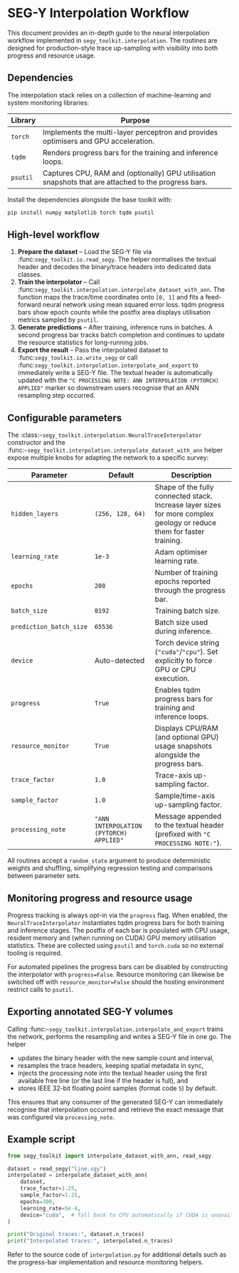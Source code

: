 # SEG-Y Interpolation Workflow

This document provides an in-depth guide to the neural interpolation workflow
implemented in ``segy_toolkit.interpolation``.  The routines are designed for
production-style trace up-sampling with visibility into both progress and
resource usage.

## Dependencies

The interpolation stack relies on a collection of machine-learning and system
monitoring libraries:

| Library | Purpose |
| ------- | ------- |
| ``torch`` | Implements the multi-layer perceptron and provides optimisers and GPU acceleration. |
| ``tqdm`` | Renders progress bars for the training and inference loops. |
| ``psutil`` | Captures CPU, RAM and (optionally) GPU utilisation snapshots that are attached to the progress bars. |

Install the dependencies alongside the base toolkit with:

```bash
pip install numpy matplotlib torch tqdm psutil
```

## High-level workflow

1. **Prepare the dataset** – Load the SEG-Y file via
   :func:`segy_toolkit.io.read_segy`.  The helper normalises the textual header
   and decodes the binary/trace headers into dedicated data classes.
2. **Train the interpolator** – Call
   :func:`segy_toolkit.interpolation.interpolate_dataset_with_ann`.  The
   function maps the trace/time coordinates onto ``[0, 1]`` and fits a
   feed-forward neural network using mean squared error loss.  tqdm progress
   bars show epoch counts while the postfix area displays utilisation metrics
   sampled by ``psutil``.
3. **Generate predictions** – After training, inference runs in batches.  A
   second progress bar tracks batch completion and continues to update the
   resource statistics for long-running jobs.
4. **Export the result** – Pass the interpolated dataset to
   :func:`segy_toolkit.io.write_segy` or call
   :func:`segy_toolkit.interpolation.interpolate_and_export` to immediately
   write a SEG-Y file.  The textual header is automatically updated with the
   ``"C PROCESSING NOTE: ANN INTERPOLATION (PYTORCH) APPLIED"`` marker so downstream users
   recognise that an ANN resampling step occurred.

## Configurable parameters

The :class:`~segy_toolkit.interpolation.NeuralTraceInterpolator` constructor and
the :func:`~segy_toolkit.interpolation.interpolate_dataset_with_ann` helper
expose multiple knobs for adapting the network to a specific survey:

| Parameter | Default | Description |
| --------- | ------- | ----------- |
| ``hidden_layers`` | ``(256, 128, 64)`` | Shape of the fully connected stack. Increase layer sizes for more complex geology or reduce them for faster training. |
| ``learning_rate`` | ``1e-3`` | Adam optimiser learning rate. |
| ``epochs`` | ``200`` | Number of training epochs reported through the progress bar. |
| ``batch_size`` | ``8192`` | Training batch size. |
| ``prediction_batch_size`` | ``65536`` | Batch size used during inference. |
| ``device`` | Auto-detected | Torch device string (``"cuda"``/``"cpu"``). Set explicitly to force GPU or CPU execution. |
| ``progress`` | ``True`` | Enables tqdm progress bars for training and inference loops. |
| ``resource_monitor`` | ``True`` | Displays CPU/RAM (and optional GPU) usage snapshots alongside the progress bars. |
| ``trace_factor`` | ``1.0`` | Trace-axis up-sampling factor. |
| ``sample_factor`` | ``1.0`` | Sample/time-axis up-sampling factor. |
| ``processing_note`` | ``"ANN INTERPOLATION (PYTORCH) APPLIED"`` | Message appended to the textual header (prefixed with ``"C PROCESSING NOTE:"``). |

All routines accept a ``random_state`` argument to produce deterministic
weights and shuffling, simplifying regression testing and comparisons between
parameter sets.

## Monitoring progress and resource usage

Progress tracking is always opt-in via the ``progress`` flag.  When enabled, the
``NeuralTraceInterpolator`` instantiates tqdm progress bars for both training
and inference stages.  The postfix of each bar is populated with CPU usage,
resident memory and (when running on CUDA) GPU memory utilisation statistics.
These are collected using ``psutil`` and ``torch.cuda`` so no external tooling
is required.

For automated pipelines the progress bars can be disabled by constructing the
interpolator with ``progress=False``.  Resource monitoring can likewise be
switched off with ``resource_monitor=False`` should the hosting environment
restrict calls to ``psutil``.

## Exporting annotated SEG-Y volumes

Calling :func:`~segy_toolkit.interpolation.interpolate_and_export` trains the
network, performs the resampling and writes a SEG-Y file in one go.  The helper

* updates the binary header with the new sample count and interval,
* resamples the trace headers, keeping spatial metadata in sync,
* injects the processing note into the textual header using the first available
  free line (or the last line if the header is full), and
* stores IEEE 32-bit floating point samples (format code ``5``) by default.

This ensures that any consumer of the generated SEG-Y can immediately recognise
that interpolation occurred and retrieve the exact message that was configured
via ``processing_note``.

## Example script

```python
from segy_toolkit import interpolate_dataset_with_ann, read_segy

dataset = read_segy("line.sgy")
interpolated = interpolate_dataset_with_ann(
    dataset,
    trace_factor=1.25,
    sample_factor=1.25,
    epochs=300,
    learning_rate=5e-4,
    device="cuda",  # fall back to CPU automatically if CUDA is unavailable
)

print("Original traces:", dataset.n_traces)
print("Interpolated traces:", interpolated.n_traces)
```

Refer to the source code of ``interpolation.py`` for additional details such as
the progress-bar implementation and resource monitoring helpers.

